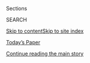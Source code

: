 <div id="app">

<div>

<div class="NYTAppHideMasthead css-1r6wvpq e1suatyy0">

<div class="section css-ui9rw0 e1suatyy2">

<div class="css-eph4ug er09x8g0">

<div class="css-6n7j50">

</div>

<span class="css-1dv1kvn">Sections</span>

<div class="css-10488qs">

<span class="css-1dv1kvn">SEARCH</span>

</div>

[Skip to content](#site-content)[Skip to site
index](#site-index)

</div>

<div class="css-10698na e1huz5gh0">

</div>

</div>

<div id="masthead-bar-one" class="section hasLinks css-15hmgas e1csuq9d3">

<div class="css-uqyvli e1csuq9d0">

</div>

<div class="css-1uqjmks e1csuq9d1">

</div>

<div class="css-9e9ivx">

[](https://myaccount.nytimes3xbfgragh.onion/auth/login?response_type=cookie&client_id=vi)

</div>

<div class="css-1bvtpon e1csuq9d2">

[Today’s Paper](https://www.nytimes3xbfgragh.onion/section/todayspaper)

</div>

</div>

</div>

</div>

<div data-aria-hidden="false">

<div id="site-content" data-role="main">

<div id="top-wrapper" class="css-15p45cc eaca97t0" type="top">

<div id="top-slug" class="css-19x0jxb eaca97t1" hidden="">

Advertisement

</div>

[Continue reading the main
story](#after-top)

<div class="ad top-wrapper" style="text-align:center;height:100%;display:block;min-height:90px">

<div id="top" class="place-ad" data-position="top" data-size-key="top">

</div>

</div>

<div id="after-top">

</div>

</div>

<div id="byline" class="section css-15h4p1b e9abtgs0">

<div class="css-1j21atc e1svk9qx1">

<div class="css-nfcc9b e1svk9qx3">

<div class="css-cnx41t">

![Portrait of Mark
Landler](https://static01.graylady3jvrrxbe.onion/images/2019/10/22/reader-center/author-mark-landler/author-mark-landler-thumbLarge-v3.png)

</div>

<div class="css-vl9dhg e1svk9qx5">

<div class="css-1nrhkj6 e1svk9qx6">

# Mark Landler

</div>

## <span></span>

Mark Landler is the London bureau chief of The New York Times. In 27
years at The Times, he has been bureau chief in Hong Kong and Frankfurt,
White House correspondent, diplomatic correspondent, European economic
correspondent, and a business reporter in New York. He is the author of
“Alter Egos" (Random House), a comparative study of the foreign policy
of Barack Obama and Hillary Clinton. He is a member of the Council on
Foreign Relations.

</div>

</div>

</div>

<div>

<div id="mid1-wrapper" class="css-1mn4oms eaca97t0" type="rank">

<div id="mid1-slug" class="css-1tag3rd eaca97t1">

Advertisement

</div>

[Continue reading the main
story](#after-mid1)

<div id="mid1" class="ad mid1-wrapper" style="text-align:center;height:100%;display:block">

</div>

<div id="after-mid1">

</div>

</div>

</div>

<div class="css-185go5a e1o5byef0">

<div class="css-15cbhtu">

  - [Latest](#stream-panel)
  - <span class="css-6n7j50">Search</span>
    <div class="control">
    <div class="label-container css-1dv1kvn">
    Search
    </div>
    <div class="css-wm4t3d">
    **<span id="clear-search-input" class="css-1dv1kvn">Clear this text
    input</span>
    </div>
    </div>
    <span class="css-1iovbfw"></span>

<div id="stream-panel" class="section css-8msx5b e1jz0cab1">

<div class="css-13mho3u">

1.  
    
    <div class="css-1cp3ece">
    
    <div class="css-1l4spti">
    
    [](/2020/09/12/world/middleeast/bahrain-israel.html)
    
    <div class="css-79elbk">
    
    ![](https://static01.graylady3jvrrxbe.onion/images/2020/09/12/world/12gulf-explainer01sub/12gulf-explainer01sub-thumbWide.jpg?quality=75&auto=webp&disable=upscale)
    
    </div>
    
    ## Another Gulf State Recognizes Israel. Here’s Why It Matters.
    
    The announcement that Bahrain would establish full diplomatic
    relations with Israel leaves open the possibility that more Arab
    states will follow.
    
    <div class="css-1nqbnmb ea5icrr0">
    
    By <span class="css-1n7hynb">Mark
    Landler</span>
    
    </div>
    
    </div>
    
    <div class="css-1lc2l26 e1xfvim33">
    
    </div>
    
    </div>

2.  
    
    <div class="css-1cp3ece">
    
    <div class="css-1l4spti">
    
    [](/2020/09/11/world/europe/kim-darroch-washington-ambassador.html)
    
    <div class="css-79elbk">
    
    ![](https://static01.graylady3jvrrxbe.onion/images/2020/09/11/world/11DARROCH01/merlin_176813025_6bcd5832-99df-43b2-b8db-8d2796ca03cd-thumbWide.jpg?quality=75&auto=webp&disable=upscale)
    
    </div>
    
    ## From Miner’s Grandson to Lord Darroch of Kew, With a Touch of Irony
    
    The former British ambassador to Washington was undone by a leak of
    cables giving his unvarnished opinion of President Trump. No, he is
    not embittered.
    
    <div class="css-1nqbnmb ea5icrr0">
    
    By <span class="css-1n7hynb">Mark
    Landler</span>
    
    </div>
    
    </div>
    
    <div class="css-1lc2l26 e1xfvim33">
    
    </div>
    
    </div>

3.  
    
    <div class="css-1cp3ece">
    
    <div class="css-1l4spti">
    
    [](/2020/09/10/world/europe/brexit-boris-johnson-ireland.html)
    
    <div class="css-79elbk">
    
    ![](https://static01.graylady3jvrrxbe.onion/images/2020/09/10/world/10brexit/10brexit-thumbWide.jpg?quality=75&auto=webp&disable=upscale)
    
    </div>
    
    ## Brexit Talks Hit Crisis as Boris Johnson Rejects Ultimatum
    
    Europe has demanded the quick withdrawal of draft Brexit legislation
    that breaks international law. Britain has refused.
    
    <div class="css-1nqbnmb ea5icrr0">
    
    By <span class="css-1n7hynb">Stephen Castle <span>and</span> Mark
    Landler</span>
    
    </div>
    
    </div>
    
    <div class="css-1lc2l26 e1xfvim33">
    
    </div>
    
    </div>

4.  
    
    <div class="css-1cp3ece">
    
    <div class="css-1l4spti">
    
    [](/2020/09/09/world/europe/boris-johnson-brexit-coronavirus.html)
    
    <div class="css-79elbk">
    
    ![](https://static01.graylady3jvrrxbe.onion/images/2020/09/10/world/09britain/merlin_176771994_d9c503f4-e2f2-471b-b32e-2e7649a4d533-thumbWide.jpg?quality=75&auto=webp&disable=upscale)
    
    </div>
    
    ## Boris Johnson, Covid, Brexit and the Art of Policy Improvisation
    
    Even by the British prime minister’s lofty standards, his reversals
    this week on the two dominant issues facing his country were
    breathtaking.
    
    <div class="css-1nqbnmb ea5icrr0">
    
    By <span class="css-1n7hynb">Mark Landler <span>and</span> Stephen
    Castle</span>
    
    </div>
    
    </div>
    
    <div class="css-1lc2l26 e1xfvim33">
    
    </div>
    
    </div>

5.  
    
    <div class="css-1cp3ece">
    
    <div class="css-1l4spti">
    
    [](/2020/09/08/world/europe/boris-johnson-brexit-northern-ireland.html)
    
    <div class="css-79elbk">
    
    ![](https://static01.graylady3jvrrxbe.onion/images/2020/09/08/world/08brexit/08brexit-thumbWide.jpg?quality=75&auto=webp&disable=upscale)
    
    </div>
    
    ## Boris Johnson Facing Revolt Over Northern Ireland Pact
    
    The government’s top lawyer has quit, and even a government minister
    admits the prime minister’s effort to rewrite the treaty violates
    international law.
    
    <div class="css-1nqbnmb ea5icrr0">
    
    By <span class="css-1n7hynb">Mark
    Landler</span>
    
    </div>
    
    </div>
    
    <div class="css-1lc2l26 e1xfvim33">
    
    </div>
    
    </div>

6.  
    
    <div class="css-1cp3ece">
    
    <div class="css-1l4spti">
    
    [](/2020/09/07/world/europe/london-bridges.html)
    
    <div class="css-79elbk">
    
    ![](https://static01.graylady3jvrrxbe.onion/images/2020/09/07/world/07LONDON-BRIDGES1/merlin_176618325_790730df-9505-413b-b8f5-5594a813a05f-thumbWide.jpg?quality=75&auto=webp&disable=upscale)
    
    </div>
    
    ## London’s Bridges Really Are Falling Down
    
    Three major crossings on the Thames are closed to cars — one of them
    considered too dangerous even to walk across. Even the landmark
    Tower Bridge was recently shut for two days.
    
    <div class="css-1nqbnmb ea5icrr0">
    
    By <span class="css-1n7hynb">Mark
    Landler</span>
    
    </div>
    
    </div>
    
    <div class="css-1lc2l26 e1xfvim33">
    
    </div>
    
    </div>

7.  
    
    <div class="css-1cp3ece">
    
    <div class="css-1l4spti">
    
    [](/2020/09/07/world/europe/brexit-boris-johnson.html)
    
    <div class="css-79elbk">
    
    ![](https://static01.graylady3jvrrxbe.onion/images/2020/09/07/world/07brexit/merlin_176479122_e266575d-c0b8-476b-8b8e-6e79b2d73502-thumbWide.jpg?quality=75&auto=webp&disable=upscale)
    
    </div>
    
    ## As Brexit Deadlines Loom, the Posturing and Bickering Flare Again
    
    Prime Minister Boris Johnson is threatening to cut off negotiations
    by Oct. 15 if there is no progress. The European Union says the
    British are not negotiating.
    
    <div class="css-1nqbnmb ea5icrr0">
    
    By <span class="css-1n7hynb">Mark Landler <span>and</span> Stephen
    Castle</span>
    
    </div>
    
    </div>
    
    <div class="css-1lc2l26 e1xfvim33">
    
    </div>
    
    </div>

8.  
    
    <div class="css-1cp3ece">
    
    <div class="css-1l4spti">
    
    [](/2020/09/02/world/europe/bbc-proms-johnson.html)
    
    <div class="css-79elbk">
    
    ![](https://static01.graylady3jvrrxbe.onion/images/2020/09/02/world/02uk-culturewar/02uk-culturewar-thumbWide-v2.jpg?quality=75&auto=webp&disable=upscale)
    
    </div>
    
    ## BBC Lost a Battle Over British Songs, and the War Is Far From Over
    
    Boris Johnson came into office aiming to defund the BBC and let in
    rivals. The coronavirus has delayed that, but the broadcaster again
    finds itself a punching bag for Conservatives.
    
    <div class="css-1nqbnmb ea5icrr0">
    
    By <span class="css-1n7hynb">Mark
    Landler</span>
    
    </div>
    
    </div>
    
    <div class="css-1lc2l26 e1xfvim33">
    
    </div>
    
    </div>

9.  
    
    <div class="css-1cp3ece">
    
    <div class="css-1l4spti">
    
    [](/2020/08/13/world/europe/britain-economy-coronavirus.html)
    
    <div class="css-79elbk">
    
    ![](https://static01.graylady3jvrrxbe.onion/images/2020/08/13/world/13uk-economy/merlin_175146609_bf3cf565-a3bd-4e6b-b1fa-8aefb57b3660-thumbWide.jpg?quality=75&auto=webp&disable=upscale)
    
    </div>
    
    ## As Britain Climbs Out of an Economic Pit, Tough Questions Loom
    
    The government’s aid programs are winding down, and officials are so
    far resisting pressure to extend them. But what if the virus
    resurges?
    
    <div class="css-1nqbnmb ea5icrr0">
    
    By <span class="css-1n7hynb">Mark
    Landler</span>
    
    </div>
    
    </div>
    
    <div class="css-1lc2l26 e1xfvim33">
    
    </div>
    
    </div>

10. 
    
    <div class="css-1cp3ece">
    
    <div class="css-1l4spti">
    
    [](/2020/08/12/us/politics/trump-woody-johnson-london-embassy.html)
    
    <div class="css-79elbk">
    
    ![](https://static01.graylady3jvrrxbe.onion/images/2020/08/12/us/politics/12dc-woody/merlin_154556976_339215f4-1172-4812-9933-855d9de05e38-thumbWide.jpg?quality=75&auto=webp&disable=upscale)
    
    </div>
    
    ## Woody Johnson Asked State Dept. Auditors to Delete Claims of Offensive Remarks From Report
    
    The American ambassador to Britain rejected accusations that he made
    racially or sexually inappropriate comments toward employees at the
    U.S. Embassy in London.
    
    <div class="css-1nqbnmb ea5icrr0">
    
    By <span class="css-1n7hynb">Lara Jakes <span>and</span> Mark
    Landler</span>
    
    </div>
    
    </div>
    
    <div class="css-1lc2l26 e1xfvim33">
    
    </div>
    
    </div>

<div class="css-13mho3u">

<div class="css-1t62hi8">

<div class="css-1stvaey">

Show
More

<div>

<div style="border:0;clip:rect(0 0 0 0);height:1px;margin:-1px;overflow:hidden;white-space:nowrap;padding:0;width:1px;position:absolute" data-role="log" data-aria-live="assertive">

</div>

<div style="border:0;clip:rect(0 0 0 0);height:1px;margin:-1px;overflow:hidden;white-space:nowrap;padding:0;width:1px;position:absolute" data-role="log" data-aria-live="assertive">

</div>

<div style="border:0;clip:rect(0 0 0 0);height:1px;margin:-1px;overflow:hidden;white-space:nowrap;padding:0;width:1px;position:absolute" data-role="log" data-aria-live="polite">

</div>

<div style="border:0;clip:rect(0 0 0 0);height:1px;margin:-1px;overflow:hidden;white-space:nowrap;padding:0;width:1px;position:absolute" data-role="log" data-aria-live="polite">

</div>

</div>

</div>

</div>

</div>

</div>

<div class="css-g6hk37 supplemental">

<div id="mid2-wrapper" class="css-10wkyv7 eaca97t0" type="lede">

<div id="mid2-slug" class="css-1tag3rd eaca97t1">

Advertisement

</div>

[Continue reading the main
story](#after-mid2)

<div id="mid2" class="ad mid2-wrapper" style="text-align:center;height:100%;display:block;min-height:250px">

</div>

<div id="after-mid2">

</div>

</div>

## Follow Elsewhere

<div class="module-body">

  - [**<span data-aria-hidden="true">MarkLandler</span><span class="css-1dv1kvn">twitter
    page for MarkLandler</span>](https://twitter.com/MarkLandler)

</div>

## Feedback? Questions?

<div class="css-hftqp3">

Include your name, the article headline, and your message.

</div>

Email Author

</div>

</div>

</div>

</div>

</div>

</div>

## Site Index

<div>

</div>

## Site Information Navigation

  - [© <span>2020</span> <span>The New York Times
    Company</span>](https://help.nytimes3xbfgragh.onion/hc/en-us/articles/115014792127-Copyright-notice)

<!-- end list -->

  - [NYTCo](https://www.nytco.com/)
  - [Contact
    Us](https://help.nytimes3xbfgragh.onion/hc/en-us/articles/115015385887-Contact-Us)
  - [Work with us](https://www.nytco.com/careers/)
  - [Advertise](https://nytmediakit.com/)
  - [T Brand Studio](http://www.tbrandstudio.com/)
  - [Your Ad
    Choices](https://www.nytimes3xbfgragh.onion/privacy/cookie-policy#how-do-i-manage-trackers)
  - [Privacy](https://www.nytimes3xbfgragh.onion/privacy)
  - [Terms of
    Service](https://help.nytimes3xbfgragh.onion/hc/en-us/articles/115014893428-Terms-of-service)
  - [Terms of
    Sale](https://help.nytimes3xbfgragh.onion/hc/en-us/articles/115014893968-Terms-of-sale)
  - [Site
    Map](https://spiderbites.nytimes3xbfgragh.onion)
  - [Help](https://help.nytimes3xbfgragh.onion/hc/en-us)
  - [Subscriptions](https://www.nytimes3xbfgragh.onion/subscription?campaignId=37WXW)

</div>

</div>
